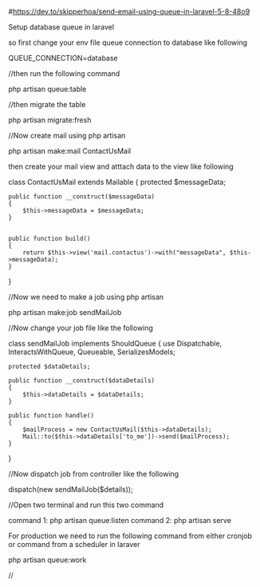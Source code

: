 #https://dev.to/skipperhoa/send-email-using-queue-in-laravel-5-8-48o9

Setup database queue in laravel

so first change your env file queue connection to database like following

QUEUE_CONNECTION=database

//then run the following command

php artisan queue:table


//then migrate the table

php artisan migrate:fresh




//Now create mail using php artisan

php artisan make:mail ContactUsMail

then create your mail view and atttach data to the view like following

class ContactUsMail extends Mailable
{
     protected $messageData;


    public function __construct($messageData)
    {
        $this->messageData = $messageData;
    }


    public function build()
    {
        return $this->view('mail.contactus')->with("messageData", $this->messageData);
    }
}




//Now we need to make a job using php artisan 

php artisan make:job sendMailJob


//Now change your job file like the following

class sendMailJob implements ShouldQueue
{
    use Dispatchable, InteractsWithQueue, Queueable, SerializesModels;

    protected $dataDetails;

    public function __construct($dataDetails)
    {
        $this->dataDetails = $dataDetails;
    }

    public function handle()
    {
        $mailProcess = new ContactUsMail($this->dataDetails);
        Mail::to($this->dataDetails['to_me'])->send($mailProcess);
    }
}


//Now dispatch job from controller like the following

dispatch(new sendMailJob($details));

//Open two terminal and run this two command

command 1: php artisan queue:listen
command 2: php artisan serve

For production we need to run the following command from either cronjob or command from a scheduler in laraver

php artisan queue:work


//



